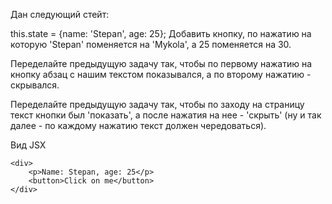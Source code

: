 Дан следующий стейт:

this.state = {name: 'Stepan', age: 25};
Добавить кнопку, по нажатию на которую 'Stepan' поменяется на 'Mykola', а 25 поменяется на 30.

Переделайте предыдущую задачу так, чтобы по первому нажатию на кнопку абзац с нашим текстом показывался, а по второму нажатию - скрывался.

Переделайте предыдущую задачу так, чтобы по заходу на страницу текст кнопки был 'показать', а после нажатия на нее - 'скрыть' (ну и так далее - по каждому нажатию текст должен чередоваться).

Вид JSX

    <div>
        <p>Name: Stepan, age: 25</p>
        <button>Click on me</button>
    </div>
